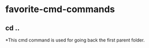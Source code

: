 # favorite-cmd-commands
## **cd ..**

*This cmd command is used for going back the first parent folder.